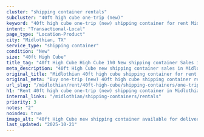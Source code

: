 ```yaml
---
cluster: "shipping container rentals"
subcluster: "40ft high cube one-trip (new)"
keyword: "40ft high cube one-trip (new) shipping container for rent Midlothian, TX"
intent: "Transactional-Local"
page_type: "Location-Product"
city: "Midlothian, TX"
service_type: "shipping container"
condition: "New"
size: "40ft High Cube"
title_tag: "40ft High Cube High Cube 1h0 New shipping container Sales in Midlothian | LC Container"
meta_description: "40ft High Cube new shipping container sales in Midlothian. High cube containers with extra height. Fast delivery, competitive pricing. Serving shipping containers area. Quote ID: 63X. Call (214) 524-4168 for your free quote today."
original_title: "Midlothian 40ft high cube shipping container for rent | LC"
original_meta: "Buy one-trip (new) 40ft high cube shipping container rent with local delivery in Midlothian, TX. LC Container — local Since 2003. Request a fast quote today."
url_slug: "/midlothian/rent/40ft-high-cube/shipping-containers/one-trip-new"
h1: "Rent 40ft high cube one-trip (new) shipping container in Midlothian"
internal_links: "/midlothian/shipping-containers/rentals"
priority: 3
notes: "2"
noindex: true
image_alt: "40ft High Cube new shipping container available for delivery in Midlothian"
last_updated: "2025-10-21"
---
```


<!-- TODO: Add unique city/inventory copy, images, and internal links here. -->
